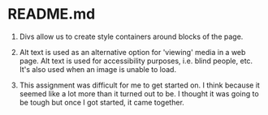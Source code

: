 # README.md

1. Divs allow us to create style containers around blocks of the page. 

2. Alt text is used as an alternative option for 'viewing' media in a web page. Alt text is used for accessibility purposes, i.e. blind people, etc. It's also used when an image is unable to load.

3. This assignment was difficult for me to get started on. I think because it seemed like a lot more than it turned out to be. I thought it was going to be tough but once I got started, it came together.
